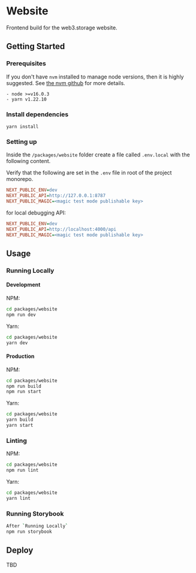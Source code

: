 # Website

Frontend build for the web3.storage website.

## Getting Started

### Prerequisites

If you don't have `nvm` installed to manage node versions, then it is highly suggested. See [the nvm github](https://github.com/creationix/nvm) for more details.

```
- node >=v16.0.3
- yarn v1.22.10
```

### Install dependencies

```
yarn install
```

### Setting up

Inside the `/packages/website` folder create a file called `.env.local` with the following content.

Verify that the following are set in the `.env` file in root of the project monorepo.

```ini
NEXT_PUBLIC_ENV=dev
NEXT_PUBLIC_API=http://127.0.0.1:8787
NEXT_PUBLIC_MAGIC=<magic test mode publishable key>
```

for local debugging API:

```ini
NEXT_PUBLIC_ENV=dev
NEXT_PUBLIC_API=http://localhost:4000/api
NEXT_PUBLIC_MAGIC=<magic test mode publishable key>
```

## Usage

### Running Locally


#### Development
NPM:
```bash
cd packages/website
npm run dev
```

Yarn: 
```bash
cd packages/website
yarn dev
```

#### Production
NPM:
```bash
cd packages/website
npm run build
npm run start
```

Yarn: 
```bash
cd packages/website
yarn build
yarn start
```

### Linting
NPM:
```bash
cd packages/website
npm run lint
```

Yarn: 
```bash
cd packages/website
yarn lint
```

### Running Storybook

```bash
After `Running Locally`
npm run storybook
```

## Deploy

TBD